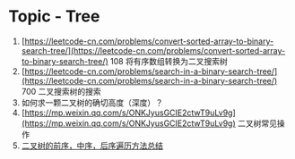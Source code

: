 # Topic - Tree



1. [https://leetcode-cn.com/problems/convert-sorted-array-to-binary-search-tree/](https://leetcode-cn.com/problems/convert-sorted-array-to-binary-search-tree/) 108 将有序数组转换为二叉搜索树
2. [https://leetcode-cn.com/problems/search-in-a-binary-search-tree/](https://leetcode-cn.com/problems/search-in-a-binary-search-tree/) 700 二叉搜索树的搜索
3. 如何求一颗二叉树的确切高度（深度）？
4. [https://mp.weixin.qq.com/s/ONKJyusGCIE2ctwT9uLv9g](https://mp.weixin.qq.com/s/ONKJyusGCIE2ctwT9uLv9g) 二叉树常见操作
5. [二叉树的前序，中序，后序遍历方法总结](https://segmentfault.com/a/1190000016674584)

